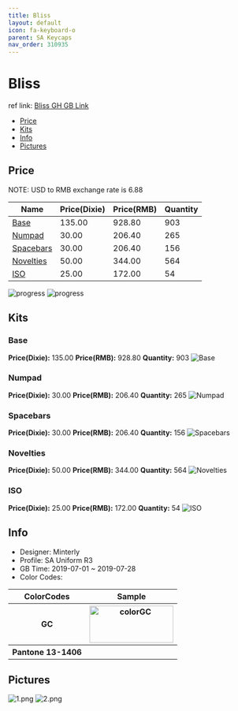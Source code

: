 ```yaml
---
title: Bliss
layout: default
icon: fa-keyboard-o
parent: SA Keycaps
nav_order: 310935
---
```


# Bliss

ref link: [Bliss GH GB Link](https://geekhack.org/index.php?topic=101407.0)

* [Price](#price)
* [Kits](#kits)
* [Info](#info)
* [Pictures](#pictures)


## Price  
NOTE: USD to RMB exchange rate is 6.88

| Name          | Price(Dixie)    |  Price(RMB) | Quantity |
| ------------- | ------------ |  ---------- | -------- |
|[Base](#base)|135.00|928.80|903|
|[Numpad](#numpad)|30.00|206.40|265|
|[Spacebars](#spacebars)|30.00|206.40|156|
|[Novelties](#novelties)|50.00|344.00|564|
|[ISO](#iso)|25.00|172.00|54|

<img src="{{ 'assets/images/sa-keycaps/bliss/progress2.png' | relative_url }}" alt="progress" class="image featured">
<img src="{{ 'assets/images/sa-keycaps/bliss/progress1.png' | relative_url }}" alt="progress" class="image featured">


## Kits
### Base
**Price(Dixie):** 135.00    **Price(RMB):** 928.80    **Quantity:** 903
<img src="{{ 'assets/images/sa-keycaps/bliss/kits_pics/base.jpg' | relative_url }}" alt="Base" class="image featured">

### Numpad
**Price(Dixie):** 30.00    **Price(RMB):** 206.40    **Quantity:** 265
<img src="{{ 'assets/images/sa-keycaps/bliss/kits_pics/numpad.jpg' | relative_url }}" alt="Numpad" class="image featured">

### Spacebars
**Price(Dixie):** 30.00    **Price(RMB):** 206.40    **Quantity:** 156
<img src="{{ 'assets/images/sa-keycaps/bliss/kits_pics/spacebars.jpg' | relative_url }}" alt="Spacebars" class="image featured">

### Novelties
**Price(Dixie):** 50.00    **Price(RMB):** 344.00    **Quantity:** 564
<img src="{{ 'assets/images/sa-keycaps/bliss/kits_pics/novelties.jpg' | relative_url }}" alt="Novelties" class="image featured">

### ISO
**Price(Dixie):** 25.00    **Price(RMB):** 172.00    **Quantity:** 54
<img src="{{ 'assets/images/sa-keycaps/bliss/kits_pics/iso.jpg' | relative_url }}" alt="ISO" class="image featured">


## Info
* Designer: Minterly
* Profile: SA Uniform R3
* GB Time: 2019-07-01 ~ 2019-07-28
* Color Codes:  
<table style="width:100%">
  <tr>
    <th>ColorCodes</th>
    <th>Sample</th>
  </tr>
  <tr>
    <th>GC</th>
    <th><img src="{{ 'assets/images/sa-keycaps/SP_ColorCodes/abs/SP_Abs_ColorCodes_GC.png' | relative_url }}" alt="colorGC" height="75" width="170"></th>
  </tr>
  <tr>
    <th>Pantone 13-1406</th>
    <th></th>
  </tr>
</table>


## Pictures
<img src="{{ 'assets/images/sa-keycaps/bliss/rendering_pics/1.png' | relative_url }}" alt="1.png" class="image featured">
<img src="{{ 'assets/images/sa-keycaps/bliss/rendering_pics/2.png' | relative_url }}" alt="2.png" class="image featured">
